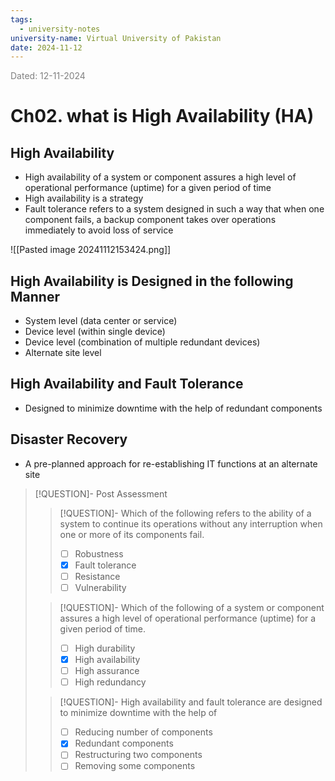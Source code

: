 ```yaml
---
tags:
  - university-notes
university-name: Virtual University of Pakistan
date: 2024-11-12
---
```


<span style="color: gray;">Dated: 12-11-2024</span>

# Ch02. what is High Availability (HA)

## High Availability

- High availability of a system or component assures a high level of operational performance (uptime) for a given period of time
- High availability is a strategy
- Fault tolerance refers to a system designed in such a way that when one component fails, a backup component takes over operations immediately to avoid loss of service

![[Pasted image 20241112153424.png]]

## High Availability is Designed in the following Manner

- System level (data center or service)
- Device level (within single device)
- Device level (combination of multiple redundant devices)
- Alternate site level

## High Availability and Fault Tolerance

- Designed to minimize downtime with the help of redundant components

## Disaster Recovery

- A pre-planned approach for re-establishing IT functions at an alternate site

> [!QUESTION]- Post Assessment
> 
> > [!QUESTION]- Which of the following refers to the ability of a system to continue its operations without any interruption when one or more of its components fail.  
> > - [ ] Robustness  
> > - [x] Fault tolerance  
> > - [ ] Resistance  
> > - [ ] Vulnerability  
> 
> > [!QUESTION]- Which of the following of a system or component assures a high level of operational performance (uptime) for a given period of time.  
> > - [ ] High durability  
> > - [x] High availability  
> > - [ ] High assurance  
> > - [ ] High redundancy
> 
> > [!QUESTION]- High availability and fault tolerance are designed to minimize downtime with the help of  
> > - [ ] Reducing number of components  
> > - [x] Redundant components  
> > - [ ] Restructuring two components  
> > - [ ] Removing some components
